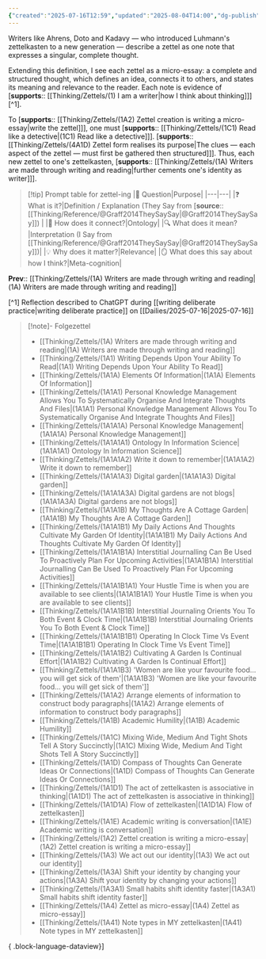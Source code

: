 ```yaml
---
{"created":"2025-07-16T12:59","updated":"2025-08-04T14:00","dg-publish":true,"dg-path":"Zettels/(1A4) Zettel as micro-essay.md","permalink":"/zettels/1-a4-zettel-as-micro-essay/","dgPassFrontmatter":true,"noteIcon":"1"}
---
```


Writers like Ahrens, Doto and Kadavy — who introduced Luhmann's zettelkasten to a new generation — describe a zettel as one note that expresses a singular, complete thought. 

Extending this definition, I see each zettel as a micro-essay: a complete and structured thought, which defines an idea, connects it to others, and states its meaning and relevance to the reader. Each note is evidence of [**supports**:: [[Thinking/Zettels/(1) I am a writer\|how I think about thinking]]][^1]. 

To [**supports**:: [[Thinking/Zettels/(1A2) Zettel creation is writing a micro-essay\|write the zettel]]], one must [**supports**:: [[Thinking/Zettels/(1C1) Read like a detective\|(1C1) Read like a detective]]]. [**supports**:: [[Thinking/Zettels/(4A1D) Zettel form realises its purpose\|The clues — each aspect of the zettel — must first be gathered then structured]]]. Thus, each new zettel to one's zettelkasten, [**supports**:: [[Thinking/Zettels/(1A) Writers are made through writing and reading\|further cements one's identity as writer]]].


> [!tip] Prompt table for zettel-ing 
> |💬 Question|Purpose|
> |---|---|
> |❓ What is it?|Definition / Explanation (They Say from [**source**:: [[Thinking/Reference/@Graff2014TheySaySay\|@Graff2014TheySaySay]]) |
> |🧩 How does it connect?|Ontology|
> |🔍 What does it mean?|Interpretation (I Say from [[Thinking/Reference/@Graff2014TheySaySay\|@Graff2014TheySaySay]])|
> |💡 Why does it matter?|Relevance|
> |🪞 What does this say about how I think?|Meta-cognition|

**Prev**:: [[Thinking/Zettels/(1A) Writers are made through writing and reading\|(1A) Writers are made through writing and reading]]

[^1] Reflection described to ChatGPT during [[writing deliberate practice\|writing deliberate practice]] on [[Dailies/2025-07-16\|2025-07-16]]


> [!note]- Folgezettel
>  - [[Thinking/Zettels/(1A) Writers are made through writing and reading\|(1A) Writers are made through writing and reading]]
> - [[Thinking/Zettels/(1A1) Writing Depends Upon Your Ability To Read\|(1A1) Writing Depends Upon Your Ability To Read]]
> - [[Thinking/Zettels/(1A1A) Elements Of Information\|(1A1A) Elements Of Information]]
> - [[Thinking/Zettels/(1A1A1) Personal Knowledge Management Allows You To Systematically Organise And Integrate Thoughts And Files\|(1A1A1) Personal Knowledge Management Allows You To Systematically Organise And Integrate Thoughts And Files]]
> - [[Thinking/Zettels/(1A1A1A) Personal Knowledge Management\|(1A1A1A) Personal Knowledge Management]]
> - [[Thinking/Zettels/(1A1A1A1) Ontology In Information Science\|(1A1A1A1) Ontology In Information Science]]
> - [[Thinking/Zettels/(1A1A1A2) Write it down to remember\|(1A1A1A2) Write it down to remember]]
> - [[Thinking/Zettels/(1A1A1A3) Digital garden\|(1A1A1A3) Digital garden]]
> - [[Thinking/Zettels/(1A1A1A3A) Digital gardens are not blogs\|(1A1A1A3A) Digital gardens are not blogs]]
> - [[Thinking/Zettels/(1A1A1B) My Thoughts Are A Cottage Garden\|(1A1A1B) My Thoughts Are A Cottage Garden]]
> - [[Thinking/Zettels/(1A1A1B1) My Daily Actions And Thoughts Cultivate My Garden Of Identity\|(1A1A1B1) My Daily Actions And Thoughts Cultivate My Garden Of Identity]]
> - [[Thinking/Zettels/(1A1A1B1A) Interstitial Journalling Can Be Used To Proactively Plan For Upcoming Activities\|(1A1A1B1A) Interstitial Journalling Can Be Used To Proactively Plan For Upcoming Activities]]
> - [[Thinking/Zettels/(1A1A1B1A1) Your Hustle Time is when you are available to see clients\|(1A1A1B1A1) Your Hustle Time is when you are available to see clients]]
> - [[Thinking/Zettels/(1A1A1B1B) Interstitial Journaling Orients You To Both Event & Clock Time\|(1A1A1B1B) Interstitial Journaling Orients You To Both Event & Clock Time]]
> - [[Thinking/Zettels/(1A1A1B1B1) Operating In Clock Time Vs Event Time\|(1A1A1B1B1) Operating In Clock Time Vs Event Time]]
> - [[Thinking/Zettels/(1A1A1B2) Cultivating A Garden Is Continual Effort\|(1A1A1B2) Cultivating A Garden Is Continual Effort]]
> - [[Thinking/Zettels/(1A1A1B3) 'Women are like your favourite food... you will get sick of them'\|(1A1A1B3) 'Women are like your favourite food... you will get sick of them']]
> - [[Thinking/Zettels/(1A1A2) Arrange elements of information to construct body paragraphs\|(1A1A2) Arrange elements of information to construct body paragraphs]]
> - [[Thinking/Zettels/(1A1B) Academic Humility\|(1A1B) Academic Humility]]
> - [[Thinking/Zettels/(1A1C) Mixing Wide, Medium And Tight Shots Tell A Story Succinctly\|(1A1C) Mixing Wide, Medium And Tight Shots Tell A Story Succinctly]]
> - [[Thinking/Zettels/(1A1D) Compass of Thoughts Can Generate Ideas Or Connections\|(1A1D) Compass of Thoughts Can Generate Ideas Or Connections]]
> - [[Thinking/Zettels/(1A1D1) The act of zettelkasten is associative in thinking\|(1A1D1) The act of zettelkasten is associative in thinking]]
> - [[Thinking/Zettels/(1A1D1A) Flow of zettelkasten\|(1A1D1A) Flow of zettelkasten]]
> - [[Thinking/Zettels/(1A1E) Academic writing is conversation\|(1A1E) Academic writing is conversation]]
> - [[Thinking/Zettels/(1A2) Zettel creation is writing a micro-essay\|(1A2) Zettel creation is writing a micro-essay]]
> - [[Thinking/Zettels/(1A3) We act out our identity\|(1A3) We act out our identity]]
> - [[Thinking/Zettels/(1A3A) Shift your identity by changing your actions\|(1A3A) Shift your identity by changing your actions]]
> - [[Thinking/Zettels/(1A3A1) Small habits shift identity faster\|(1A3A1) Small habits shift identity faster]]
> - [[Thinking/Zettels/(1A4) Zettel as micro-essay\|(1A4) Zettel as micro-essay]]
> - [[Thinking/Zettels/(1A41) Note types in MY zettelkasten\|(1A41) Note types in MY zettelkasten]]
> 
{ .block-language-dataview}]
